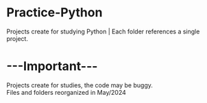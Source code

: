 # Practice-Python

Projects create for studying Python | Each folder references a single project. 

# ---Important--- 
Projects create for studies, the code may be buggy.<br>
Files and folders reorganized in May/2024<br>
